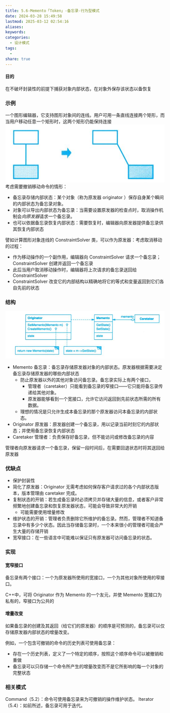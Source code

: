 ```yaml
---
title: 5.6-Memento「Token」-备忘录-行为型模式
date: 2024-03-28 15:49:58
lastmod: 2025-03-12 02:54:16
aliases: 
keywords: 
categories:
  - 设计模式
tags:
  - 
share: true
---
```





#### 目的

在不破坏封装性的前提下捕获对象内部状态，在对象外保存该状态以备恢复

### 示例

一个图形编辑器，它支持图形对象间的连线。用户可用一条直线连接两个矩形，而当用户移动任意一个矩形时，这两个矩形仍能保持连接
![](./assets/5.6-Memento%E3%80%8CToken%E3%80%8D-%E5%A4%87%E5%BF%98%E5%BD%95-%E8%A1%8C%E4%B8%BA%E5%9E%8B%E6%A8%A1%E5%BC%8F/image-2023-10-13_17-44-47-122.png)
考虑需要撤销移动命令的情形：
- 备忘录存储内部状态：某个对象（称为原发器 originator ）保存自身某个瞬间的内部状态为备忘录对象。
- 对象可以导出内部状态为备忘录：当需要设置原发器的检查点时，取消操作机制会*向原发器*请求一个备忘录。
- 也可以依据备忘录恢复内部状态：需要恢复时，编辑器向原发器提供备忘录供其恢复内部状态

譬如计算图形对象连线的 ConstraintSolver 类，可以作为原发器：考虑取消移动的过程：
- 作为移动操作的一个副作用，编辑器向 ConstraintSolver 请求一个备忘录；ConstraintSolver 创建并返回一个备忘录
- 此后当用户取消移动操作时，编辑器将上次请求的备忘录送回给 ConstraintSolver
- ConstraintSolver 改变它的内部结构以精确地将它的等式和变量返回到它们各自先前的状态

### 结构

![](./assets/5.6-Memento%E3%80%8CToken%E3%80%8D-%E5%A4%87%E5%BF%98%E5%BD%95-%E8%A1%8C%E4%B8%BA%E5%9E%8B%E6%A8%A1%E5%BC%8F/image-2023-10-13_17-55-11-564.png)
- Memento 备忘录：备忘录存储原发器对象的内部状态。原发器根据需要决定备忘录存储原发器的哪些内部状态
	- 防止原发器以外的其他对象访问备忘录。备忘录实际上有两个接口，
		- 管理者（caretaker）只能看到备忘录的窄接口——它只能将备忘录传递给其他对象。
		- 原发器能够看到一个宽接口，允许它访问返回到先前状态所需的所有数据。
	- 理想的情况是只允许生成本备忘录的那个原发器访问本备忘录的内部状态。
- Originator 原发器：原发器创建一个备忘录，用以记录当前时刻它的内部状态；并使用备忘录恢复内部状态
- Caretaker 管理者：负责保存好备忘录，但不能访问或修改备忘录的内容

管理者向原发器请求一个备忘录，保留一段时间后，在需要回退状态时将其送回给原发器


### 优缺点

- 保护封装性
- 简化了原发器：Originator 无需考虑如何保存客户请求过的各个内部状态版本，版本管理由 caretaker 完成。
- 复制状态的开销：若生成备忘录时必须拷贝并存储大量的信息，或者客户非常频繁地创建备忘录和恢复原发器状态，可能会导致非常大的开销
	- 可能需要使用增量修改
- 维护状态的开销：管理者负责删除它所维护的备忘录。然而，管理者不知道备忘录中有多少个状态。因此当存储备忘录时，一个本来很小的管理者可能会产生大量的存储开销
- 宽窄接口：在一些语言中可能难以保证只有原发器可访问备忘录的状态。


### 实现

#### 宽窄接口

备忘录有两个接口：一个为原发器所使用的宽接口，一个为其他对象所使用的窄接口。

C++中，可将 Originator 作为 Memento 的一个友元，并使 Memento 宽接口为私有的，窄接口为公共的

#### 增量改变

如果备忘录的创建及其返回（给它们的原发器）的顺序是可预测的，备忘录可以仅存储原发器内部状态的增量改变。

例如，一个包含可撤销的命令的历史列表可使用备忘录：
- 存在一个历史列表，定义了一个特定的顺序，按照这个顺序命令可以被撤销和重做
- 备忘录可以只存储一个命令所产生的增量改变而不是它所影响的每一个对象的完整状态


### 相关模式
Command（5.2）：命令可使用备忘录来为可撤销的操作维护状态。
Iterator（5.4）：如前所述，备忘录可用于迭代。